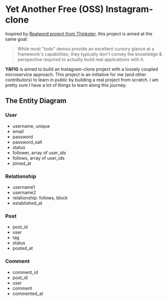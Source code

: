 # Yet Another Free (OSS) Instagram-clone

Inspired by [Realword project from Thinkster](https://github.com/gothinkster/realworld), this project is aimed at the same goal:

> While most "todo" demos provide an excellent cursory glance at a framework's capabilities, they typically don't convey the knowledge & perspective required to actually build real applications with it.

**YAFIG** is aimed to build an Instagram-clone project with a loosely coupled microservice approach. This project is an initiative for me (and other contributors) to learn *in public* by building a real project from scratch. I am pretty sure I have a lot of things to learn along this journey.

## The Entity Diagram

### User
- username, unique
- email
- password
- password_salt
- status
- follower, array of user_ids
- follows, array of user_ids
- joined_at

### Relationship
- username1
- username2
- relationship: follows, block
- established_at

### Post
- post_id
- user
- tag
- status
- posted_at

### Comment
- comment_id
- post_id
- user
- comment
- commented_at
